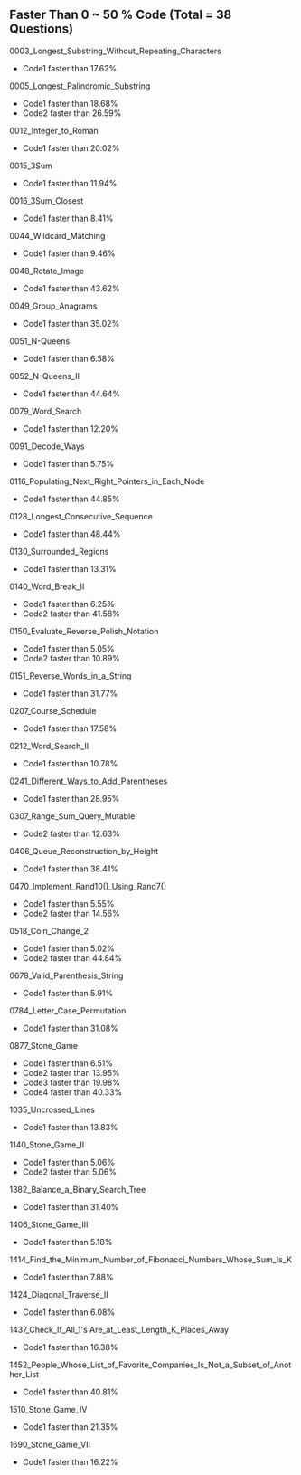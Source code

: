 ## Faster Than 0 ~ 50 % Code  (Total = 38 Questions)

0003_Longest_Substring_Without_Repeating_Characters
* Code1 faster than 17.62%

0005_Longest_Palindromic_Substring
* Code1 faster than 18.68%
* Code2 faster than 26.59%

0012_Integer_to_Roman
* Code1 faster than 20.02%

0015_3Sum
* Code1 faster than 11.94%

0016_3Sum_Closest
* Code1 faster than 8.41%

0044_Wildcard_Matching
* Code1 faster than 9.46%

0048_Rotate_Image
* Code1 faster than 43.62%

0049_Group_Anagrams
* Code1 faster than 35.02%

0051_N-Queens
* Code1 faster than 6.58%

0052_N-Queens_II
* Code1 faster than 44.64%

0079_Word_Search
* Code1 faster than 12.20%

0091_Decode_Ways
* Code1 faster than 5.75%

0116_Populating_Next_Right_Pointers_in_Each_Node
* Code1 faster than 44.85%

0128_Longest_Consecutive_Sequence
* Code1 faster than 48.44%

0130_Surrounded_Regions
* Code1 faster than 13.31%

0140_Word_Break_II
* Code1 faster than 6.25%
* Code2 faster than 41.58%

0150_Evaluate_Reverse_Polish_Notation
* Code1 faster than 5.05%
* Code2 faster than 10.89%

0151_Reverse_Words_in_a_String
* Code1 faster than 31.77%

0207_Course_Schedule
* Code1 faster than 17.58%

0212_Word_Search_II
* Code1 faster than 10.78%

0241_Different_Ways_to_Add_Parentheses
* Code1 faster than 28.95%

0307_Range_Sum_Query_Mutable
* Code2 faster than 12.63%

0406_Queue_Reconstruction_by_Height
* Code1 faster than 38.41%

0470_Implement_Rand10()_Using_Rand7()
* Code1 faster than 5.55%
* Code2 faster than 14.56%

0518_Coin_Change_2
* Code1 faster than 5.02%
* Code2 faster than 44.84%

0678_Valid_Parenthesis_String
* Code1 faster than 5.91%

0784_Letter_Case_Permutation
* Code1 faster than 31.08%

0877_Stone_Game
* Code1 faster than 6.51%
* Code2 faster than 13.95%
* Code3 faster than 19.98%
* Code4 faster than 40.33%

1035_Uncrossed_Lines
* Code1 faster than 13.83%

1140_Stone_Game_II
* Code1 faster than 5.06%
* Code2 faster than 5.06%

1382_Balance_a_Binary_Search_Tree
* Code1 faster than 31.40%

1406_Stone_Game_III
* Code1 faster than 5.18%

1414_Find_the_Minimum_Number_of_Fibonacci_Numbers_Whose_Sum_Is_K
* Code1 faster than 7.88%

1424_Diagonal_Traverse_II
* Code1 faster than 6.08%

1437_Check_If_All_1's Are_at_Least_Length_K_Places_Away
* Code1 faster than 16.38%

1452_People_Whose_List_of_Favorite_Companies_Is_Not_a_Subset_of_Another_List
* Code1 faster than 40.81%

1510_Stone_Game_IV
* Code1 faster than 21.35%

1690_Stone_Game_VII
* Code1 faster than 16.22%

